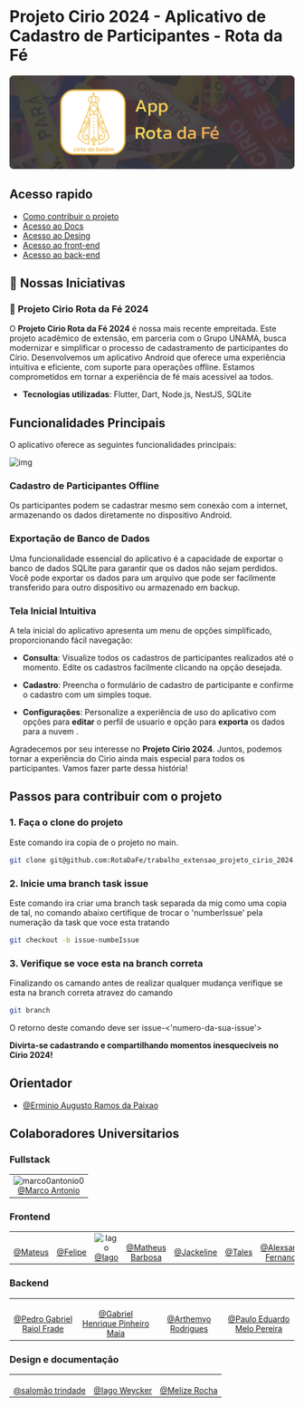 # Projeto Cirio 2024 - Aplicativo de Cadastro de Participantes - Rota da Fé

![Cirio 2024](imageReadme/banner.png)


## Acesso rapido

- [Como contribuir o projeto](#passos-para-contribuir-com-o-projeto)
- [Acesso ao Docs](/docs/)
- [Acesso ao Desing](/desing/)
- [Acesso ao front-end](/frontend/)
- [Acesso ao back-end](/backend/)


## 🚀 Nossas Iniciativas

### 📅 Projeto Cirio Rota da Fé 2024

O **Projeto Cirio Rota da Fé 2024** é nossa mais recente empreitada. Este projeto acadêmico de extensão, em parceria com o Grupo UNAMA, busca modernizar e simplificar o processo de cadastramento de participantes do Círio. Desenvolvemos um aplicativo Android que oferece uma experiência intuitiva e eficiente, com suporte para operações offline. Estamos comprometidos em tornar a experiência de fé mais acessível aa todos.

- **Tecnologias utilizadas**: Flutter, Dart, Node.js, NestJS, SQLite

## Funcionalidades Principais

O aplicativo oferece as seguintes funcionalidades principais:

![img](https://github.com/marco0antonio0/trabalho_extensao_projeto_cirio_2023/raw/main/images_readme/image_2.png)

### Cadastro de Participantes Offline

Os participantes podem se cadastrar mesmo sem conexão com a internet, armazenando os dados diretamente no dispositivo
Android.

### Exportação de Banco de Dados

Uma funcionalidade essencial do aplicativo é a capacidade de exportar o banco de dados SQLite para garantir que os dados
não sejam perdidos. Você pode exportar os dados para um arquivo que pode ser facilmente transferido para outro
dispositivo ou armazenado em backup.

### Tela Inicial Intuitiva

A tela inicial do aplicativo apresenta um menu de opções simplificado, proporcionando fácil navegação:

- **Consulta**: Visualize todos os cadastros de participantes realizados até o momento. Edite os cadastros facilmente
clicando na opção desejada.

- **Cadastro**: Preencha o formulário de cadastro de participante e confirme o cadastro com um simples toque.

- **Configurações**: Personalize a experiência de uso do aplicativo com opções para **editar** o perfil de usuario e
opção para **exporta** os dados para a nuvem .

Agradecemos por seu interesse no **Projeto Cirio 2024**. Juntos, podemos tornar a experiência do Cirio ainda mais
especial para todos os participantes. Vamos fazer parte dessa história!

## Passos para contribuir com o projeto

### 1. Faça o clone do projeto

Este comando ira copia de o projeto no main.

```sh
git clone git@github.com:RotaDaFe/trabalho_extensao_projeto_cirio_2024.git
```

### 2. Inicie uma branch task issue

Este comando ira criar uma branch task separada da mig como uma copia de tal, no comando abaixo certifique de trocar o
'numberIssue' pela numeração da task que voce esta tratando

```sh
git checkout -b issue-numbeIssue
```

### 3. Verifique se voce esta na branch correta

Finalizando os camando antes de realizar qualquer mudança verifique se esta na branch correta atravez do camando

```sh
git branch
```

O retorno deste comando deve ser issue-<'numero-da-sua-issue'>

**Divirta-se cadastrando e compartilhando momentos inesquecíveis no Cirio 2024!**

## Orientador

- [@Erminio Augusto Ramos da Paixao](http://lattes.cnpq.br/3441462516404507)

## Colaboradores Universitarios

<h3>Fullstack</h3>
<table>
    <tr>
        <td align="center">
            <img src="https://github.com/marco0antonio0.png?size=100px" alt="marco0antonio0" width="100"
                alt="Marco Antonio"><br>
            <a href="https://github.com/marco0antonio0">@Marco Antonio</a>
        </td>
    </tr>
</table>

<h3>Frontend</h3>
<table>
    <tr>
        <td align="center">
            <img src="https://github.com/MaWickd.png?size=100px" width="100"
                alt=""><br>
            <a href="#">@Mateus</a>
        </td>
        <td align="center">
            <img src="https://github.com/FelipeMourah.png?size=100px" width="100" alt=""><br>
            <a href="https://github.com/FelipeMourah">@Felipe</a>
        </td>
        <td align="center">
            <img src="https://static-00.iconduck.com/assets.00/github-emoji-2048x2021-w2ge0ghn.png" width="100"
                alt="Iago"><br>
            <a href="#">@Iago</a>
        </td>
        <td align="center">
            <img src="https://github.com/MatheusBarbosaDeAndrade.png" width="100" alt=""><br>
            <a href="https://github.com/MatheusBarbosaDeAndrade">@Matheus Barbosa</a>
        </td>
        <td align="center">
            <img src="https://github.com/Morceline.png" width="100"
                alt=""><br>
            <a href="https://github.com/Morceline">@Jackeline</a>
        </td>
        <td align="center">
            <img src="https://static-00.iconduck.com/assets.00/github-emoji-2048x2021-w2ge0ghn.png" width="100"
                alt=""><br>
            <a href="#">@Tales</a>
        </td>
        <td align="center">
            <img src="https://github.com/AlexsandroFernandesNascimento.png?size=100px" width="100"
                alt=""><br>
            <a href="https://github.com/AlexsandroFernandesNascimento">@Alexsandro Fernandes</a>
        </td>
    </tr>
</table>

<h3>Backend</h3>

<table>
    <tr>
        <td align="center">
            <img src="https://static-00.iconduck.com/assets.00/github-emoji-2048x2021-w2ge0ghn.png" width="100"
                alt=""><br>
            <a href="#">@Pedro Gabriel Raiol Frade</a>
        </td>
        <td align="center">
            <img src="https://github.com/gabrielhpmaia.png?size=100px" width="100"
                alt=""><br>
            <a href="https://github.com/gabrielhpmaia">@Gabriel Henrique Pinheiro Maia</a>
        </td>
        <td align="center">
            <img src="https://github.com/Arthemyo.png?size=100px" width="100"
                alt=""><br>
            <a href="https://github.com/Arthemyo">@Arthemyo Rodrigues</a>
        </td>
        <td align="center">
            <img src="https://github.com/meloeduardo.png?size=100px" width="100"
                alt=""><br>
            <a href="https://github.com/meloeduardo">@Paulo Eduardo Melo Pereira</a>
        </td>
    </tr>
</table>

<h3>Design e documentação</h3>

<table>
    <tr>
        <td align="center">
            <img src="https://static-00.iconduck.com/assets.00/github-emoji-2048x2021-w2ge0ghn.png" width="100"
                alt=""><br>
            <a href="#">@salomão trindade</a>
        </td>
        <td align="center">
            <img src="https://static-00.iconduck.com/assets.00/github-emoji-2048x2021-w2ge0ghn.png" width="100"
                alt=""><br>
            <a href="#">@Iago Weycker</a>
        </td>
        <td align="center">
            <img src="https://github.com/melizerocha.png?size=100px" width="100"
                alt=""><br>
            <a href="https://github.com/melizerocha">@Melize Rocha</a>
        </td>
    </tr>
</table>

